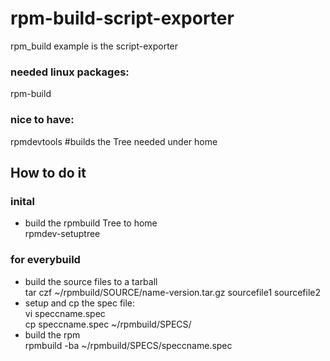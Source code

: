 # rpm-build-script-exporter
rpm_build example is the script-exporter

### needed linux packages:
rpm-build
### nice to have:
rpmdevtools #builds the Tree needed under home

## How to do it
### inital
- build the rpmbuild Tree to home<br>
rpmdev-setuptree

### for everybuild
- build the source files to a tarball<br>
tar czf ~/rpmbuild/SOURCE/name-version.tar.gz sourcefile1 sourcefile2
- setup and cp the spec file:<br>
vi speccname.spec<br>
cp speccname.spec ~/rpmbuild/SPECS/
- build the rpm<br>
rpmbuild -ba ~/rpmbuild/SPECS/speccname.spec
